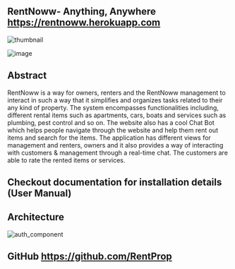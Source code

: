## RentNoww- Anything, Anywhere https://rentnoww.herokuapp.com


![thumbnail](https://user-images.githubusercontent.com/39978963/101292383-21d77300-37dd-11eb-863d-8ec402a4207e.jpg)

![image](https://user-images.githubusercontent.com/39978963/101292447-80045600-37dd-11eb-911c-899b9d0ec4f2.png)


## Abstract 
RentNoww is a way for owners, renters and the RentNoww management to interact in such a way that it simplifies and organizes tasks related to their any kind of property. The system encompasses functionalities including, different rental items such as apartments, cars, boats and services such as plumbing, pest control and so on. The website also has a cool Chat Bot which helps people navigate through the website and help them rent out items and search for the items. The application has different views for management and renters, owners and it also provides a way of interacting with customers & management through a real-time chat. The customers are able to rate the rented items or services.

## Checkout documentation for installation details (User Manual)

## Architecture
![auth_component](https://user-images.githubusercontent.com/39978963/101292456-88f52780-37dd-11eb-9067-0010513e65f1.jpg)


## GitHub https://github.com/RentProp
